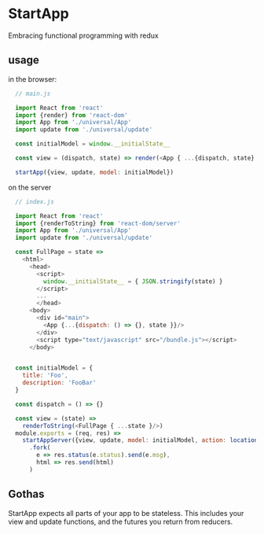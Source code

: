 # StartApp
Embracing functional programming with redux

## usage


in the browser:

```js
  // main.js

  import React from 'react'
  import {render} from 'react-dom'
  import App from './universal/App'
  import update from './universal/update'

  const initialModel = window.__initialState__

  const view = (dispatch, state) => render(<App { ...{dispatch, state} }/>, document.getElementById('main'))

  startApp({view, update, model: initialModel})

  ```

on the server

```js
  // index.js

  import React from 'react'
  import {renderToString} from 'react-dom/server'
  import App from './universal/App'
  import update from './universal/update'

  const FullPage = state =>
    <html>
      <head>
        <script>
          window.__initialState__ = { JSON.stringify(state) }
        </script>
        ...
        </head>
      <body>
        <div id="main">
          <App {...{dispatch: () => {}, state }}/>
        </div>
        <script type="text/javascript" src="/bundle.js"></script>
      </body>


  const initialModel = {
    title: 'Foo',
    description: 'FooBar'
  }

  const dispatch = () => {}

  const view = (state) =>
    renderToString(<FullPage { ...state }/>)
  module.exports = (req, res) =>
    startAppServer({view, update, model: initialModel, action: locationAction(req.url)})
      .fork(
        e => res.status(e.status).send(e.msg),
        html => res.send(html)
      )

  ```


## Gothas

StartApp expects all parts of your app to be stateless. This includes your view and update functions, and the futures you return from reducers.

